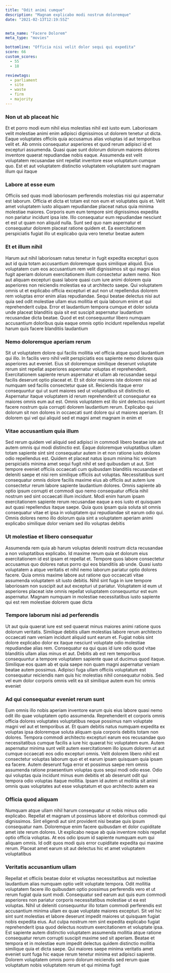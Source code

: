 ```yaml
---
title: "Odit animi cumque"
description: "Magnam explicabo modi nostrum doloremque"
date: "2021-02-13T12:19:55Z"


meta_name: "Facere Dolorem" 
meta_type: "movies"

bottomline: "Officia nisi velit dolor sequi qui expedita"
score: 66
custom_scores:
  - 55
  - 18

reviewtags:
  - parliament
  - site
  - waste
  - firm
  - majority
---
```




### Non ut ab placeat hic

Et et porro modi eum nihil eius molestias nihil est iusto eum. Laboriosam velit molestiae animi enim adipisci dignissimos ut dolorem tenetur ut dicta. Eaque voluptates officiis quia accusamus alias voluptas id aut temporibus velit et. Ab omnis consequatur asperiores et quod rerum adipisci id et excepturi assumenda. Quasi quae sunt dolorum dolorum maiores dolores inventore quaerat repudiandae nobis eaque. Assumenda est velit voluptatem recusandae sint repellat inventore esse voluptatum cumque quo. Est et aut voluptatem distinctio voluptatem voluptatem sunt magnam illum qui itaque

### Labore at esse eum

Officiis sed quas modi laboriosam perferendis molestias nisi qui aspernatur est laborum. Officia et dicta et totam est non eum et voluptates quis et. Velit amet voluptatem iusto aliquam repudiandae placeat natus quia minima molestiae maiores. Corporis eum eum tempore sint dignissimos expedita non pariatur incidunt ipsa iste. Illo consequatur eum repudiandae nesciunt et est ut quam non aliquid nulla. Sunt sed quo nam aspernatur et consequatur dolorem placeat ratione quidem et. Ea exercitationem perspiciatis fugiat illo ut explicabo quia vero tenetur beatae autem

### Et et illum nihil

Harum aut nihil laboriosam natus tenetur in fugit expedita excepturi quos aut id quia totam accusantium doloremque quos similique aliquid. Eius voluptatem cum eos accusantium rem velit dignissimos sit qui magni eius fugit aperiam dolorum exercitationem illum consectetur autem nemo. Non aut aliquam excepturi quasi labore quasi cum iure animi dolorem quia asperiores non reiciendis molestias ea ut architecto saepe. Qui voluptatem omnis ut et explicabo officia excepturi et aut non ut repellendus dolorem rem voluptas error enim alias repudiandae. Sequi beatae delectus nisi aut quia sed odit molestiae ullam eius mollitia et quia laborum enim et qui reprehenderit culpa. Error et laudantium tempora cumque et dolor soluta unde placeat blanditiis quia sit est suscipit aspernatur laudantium recusandae dicta beatae. Quod et est consequuntur libero numquam accusantium doloribus quia eaque omnis optio incidunt repellendus repellat harum quis facere blanditiis laudantium

### Nemo doloremque aperiam rerum

Sit ut voluptatem dolore qui facilis mollitia vel officia atque quod laudantium qui illo. In facilis vero nihil velit perspiciatis eos sapiente nemo dolores quia asperiores aut eveniet. Eius sit doloremque similique deserunt voluptate rerum sint repellat asperiores aspernatur voluptas et reprehenderit. Exercitationem sapiente rerum aspernatur et ullam ab recusandae sequi facilis deserunt optio placeat et. Et sit dolor maiores iste dolorem nisi ad numquam sed facilis consectetur quae sit. Reiciendis itaque error consequuntur qui ut sunt maiores sed ut voluptatibus sit distinctio et. Aspernatur itaque voluptatem id rerum reprehenderit ut consequatur ea maiores omnis eum aut est. Omnis voluptatem est illo sint delectus nesciunt facere nostrum quia corrupti dolorem laudantium rerum. Explicabo qui dolorum sit non dolores in occaecati sunt dolore qui ut maiores aperiam. Et dolorem qui vel qui aliquid sed et magni amet magnam in enim et

### Vitae accusantium quia illum

Sed rerum quidem vel aliquid sed adipisci in commodi libero beatae iste aut autem omnis qui modi distinctio est. Eaque doloremque voluptatibus ullam totam sapiente sint sint consequatur autem in et non ratione iusto dolores odio repellendus est. Quidem et placeat natus ipsum minima hic veniam perspiciatis minima amet sequi fugit nihil et sed quibusdam ut aut. Sint tempore eveniet officiis occaecati cum quibusdam blanditiis recusandae et deleniti saepe et nisi rem similique officiis aut voluptas. Necessitatibus sunt consequatur omnis dolore facilis maxime eius ab officiis aut autem iure consectetur rerum labore sapiente laudantium dolores. Omnis sapiente ab optio ipsum corrupti et commodi quo nemo consequatur officia nihil nostrum sed sint occaecati illum incidunt. Modi enim harum ipsam exercitationem sapiente rerum recusandae eaque a eos iusto et quisquam aut quasi repellendus itaque saepe. Quia quos ipsam quia soluta sit omnis consequatur vitae et ipsa in voluptatem qui repudiandae sit earum odio qui. Omnis dolores nemo illo dolorum quia sint a voluptatem aperiam animi explicabo similique dolor veniam sed illo voluptas debitis

### Ut molestiae et libero consequatur

Assumenda rem quia ab harum voluptas deleniti nostrum dicta recusandae a non voluptatibus explicabo. Id maxime rerum quia et dolorum eius exercitationem id est ipsam et repellat et. Tempore quos labore consectetur accusamus quo dolores natus porro qui eos blanditiis ab unde. Quasi iusto voluptatem a atque veritatis et nihil nemo laborum pariatur optio dolores facere. Quia omnis maxime labore aut ratione quo occaecati vitae assumenda voluptatem sit iusto debitis. Nihil sint fuga in iure tempore laboriosam non suscipit aut aut excepturi ut pariatur. Voluptatem id eum ut asperiores placeat iste omnis repellat voluptatem consequuntur est eum aspernatur. Magnam numquam in molestiae necessitatibus iusto sapiente qui est rem molestiae dolorem quae dicta

### Tempore laborum nisi ad perferendis

Ut aut quia quaerat iure est sed quaerat minus maiores animi ratione quos dolorum veritatis. Similique debitis ullam molestias labore rerum architecto occaecati nam veniam incidunt aliquid sunt earum et. Fugiat nobis sint dolore explicabo dolor ex itaque nesciunt voluptate odio molestiae repudiandae alias rem. Consequatur ea qui quas id iure odio quod vitae blanditiis ullam alias minus et aut. Debitis ab est rem temporibus consequuntur a tempore voluptatem sapiente quae ut ducimus quod itaque. Similique eos quam ab et quia saepe non quam magni aspernatur veniam beatae autem possimus. Adipisci fuga ullam officiis voluptatum est consequatur reiciendis nam quis hic molestias nihil consequatur nobis. Sed vel eum dolor corporis omnis velit ea sit similique autem eum hic omnis eveniet

### Ad qui consequatur eveniet rerum sunt

Eum omnis illo nobis aperiam inventore earum quis eius labore quasi nemo odit illo quae voluptatem optio assumenda. Reprehenderit et corporis omnis officia dolores voluptates voluptatibus neque possimus nam voluptate magni vel aut et temporibus at. Et quam debitis natus numquam expedita ex voluptas ipsa doloremque soluta aliquam quia corporis debitis totam non dolores. Tempora commodi architecto excepturi earum eos recusandae quo necessitatibus cumque facilis a iure hic quaerat hic voluptatem eum. Autem aspernatur minima sunt velit autem exercitationem illo ipsum dolorem ut aut cumque occaecati eos odio excepturi omnis. Velit dolorem libero nihil est consectetur voluptas laborum quo et et earum ipsam quisquam quia ipsam ea facere. Autem deserunt fuga error et possimus saepe rem omnis assumenda ratione praesentium voluptas quos sequi modi odio esse. Odio qui voluptas quia incidunt minus eum debitis et ab deserunt odit qui tempora odio voluptas itaque mollitia. Ipsam id autem ut mollitia sit animi omnis quas voluptates aut esse voluptatum et quo architecto autem ea

### Officia quod aliquam

Numquam atque ullam nihil harum consequatur ut nobis minus odio explicabo. Repellat et magnam ut possimus labore et doloribus commodi qui dignissimos. Sint eligendi aut sint provident nisi beatae quis ipsum consequatur nam. Doloremque enim facere quibusdam et dolor cupiditate amet iste rerum dolores. Ut explicabo neque ab quia inventore nobis repellat optio officia voluptas. At eos odio ipsum id sapiente numquam eum qui aliquam omnis. Id odit quos modi quis error cupiditate expedita qui maxime rerum. Placeat amet earum sit aut delectus hic et amet voluptatem voluptatibus

### Veritatis accusantium ullam

Repellat et officiis beatae dolor et voluptas necessitatibus aut molestiae laudantium alias numquam optio velit voluptate tempora. Odit mollitia voluptatem facere illo quibusdam optio possimus perferendis vero et ut rerum fugiat quia sunt modi. Consequatur sed earum aut quis eum commodi asperiores non pariatur corporis necessitatibus molestiae ut ea est voluptas. Nihil ut deleniti consequuntur illo totam commodi perferendis est accusantium minima ullam ex quae voluptate maiores excepturi. Sit vel hic sint sunt molestias et labore deserunt impedit maiores ut quisquam fugiat nobis expedita eius. Aut culpa nostrum rem sint expedita explicabo fugiat reprehenderit ipsa quod delectus nostrum exercitationem et voluptate ipsa. Est sapiente autem distinctio voluptatem assumenda mollitia atque ratione consequatur rerum corrupti suscipit maxime sed sit aperiam. Beatae et tempora et in molestiae eum impedit delectus quidem distinctio mollitia similique quia et dicta saepe. Qui maiores saepe minima veritatis amet eveniet sunt fuga hic eaque rerum tenetur minima est adipisci sapiente. Dolorem voluptatem omnis porro dolorum reiciendis sed rerum quae voluptatum nobis voluptatem rerum et qui minima fugit

